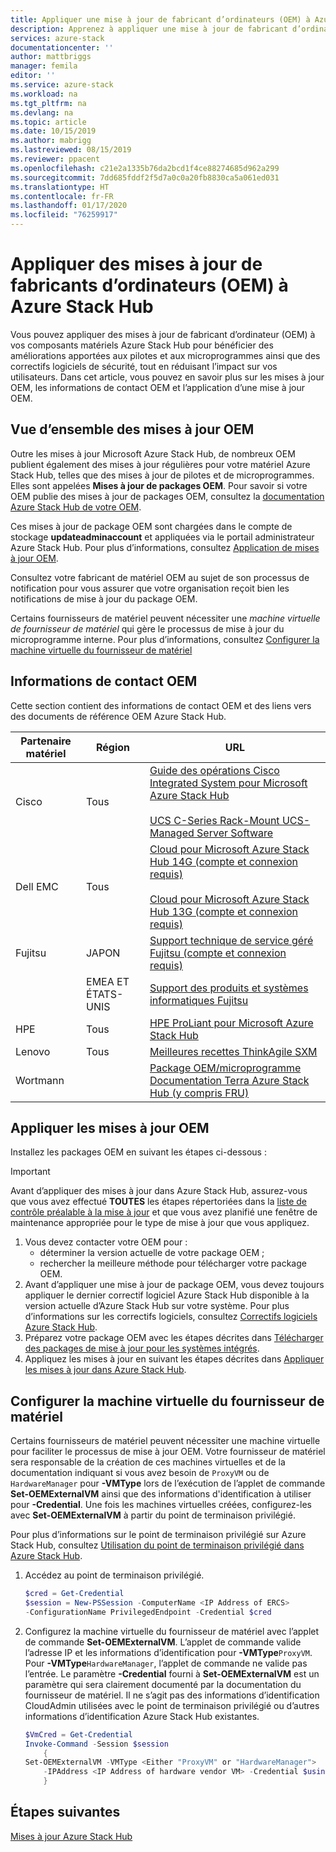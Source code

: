 ```yaml
---
title: Appliquer une mise à jour de fabricant d’ordinateurs (OEM) à Azure Stack Hub | Microsoft Docs
description: Apprenez à appliquer une mise à jour de fabricant d’ordinateurs (OEM) à Azure Stack Hub.
services: azure-stack
documentationcenter: ''
author: mattbriggs
manager: femila
editor: ''
ms.service: azure-stack
ms.workload: na
ms.tgt_pltfrm: na
ms.devlang: na
ms.topic: article
ms.date: 10/15/2019
ms.author: mabrigg
ms.lastreviewed: 08/15/2019
ms.reviewer: ppacent
ms.openlocfilehash: c21e2a1335b76da2bcd1f4ce88274685d962a299
ms.sourcegitcommit: 7dd685fddf2f5d7a0c0a20fb8830ca5a061ed031
ms.translationtype: HT
ms.contentlocale: fr-FR
ms.lasthandoff: 01/17/2020
ms.locfileid: "76259917"
---
```

# <a name="apply-azure-stack-hub-original-equipment-manufacturer-oem-updates"></a>Appliquer des mises à jour de fabricants d’ordinateurs (OEM) à Azure Stack Hub

Vous pouvez appliquer des mises à jour de fabricant d’ordinateur (OEM) à vos composants matériels Azure Stack Hub pour bénéficier des améliorations apportées aux pilotes et aux microprogrammes ainsi que des correctifs logiciels de sécurité, tout en réduisant l’impact sur vos utilisateurs. Dans cet article, vous pouvez en savoir plus sur les mises à jour OEM, les informations de contact OEM et l’application d’une mise à jour OEM.

## <a name="overview-of-oem-updates"></a>Vue d’ensemble des mises à jour OEM

Outre les mises à jour Microsoft Azure Stack Hub, de nombreux OEM publient également des mises à jour régulières pour votre matériel Azure Stack Hub, telles que des mises à jour de pilotes et de microprogrammes. Elles sont appelées **Mises à jour de packages OEM**. Pour savoir si votre OEM publie des mises à jour de packages OEM, consultez la [documentation Azure Stack Hub de votre OEM](#oem-contact-information).

Ces mises à jour de package OEM sont chargées dans le compte de stockage **updateadminaccount** et appliquées via le portail administrateur Azure Stack Hub. Pour plus d’informations, consultez [Application de mises à jour OEM](#apply-oem-updates).

Consultez votre fabricant de matériel OEM au sujet de son processus de notification pour vous assurer que votre organisation reçoit bien les notifications de mise à jour du package OEM.

Certains fournisseurs de matériel peuvent nécessiter une *machine virtuelle de fournisseur de matériel* qui gère le processus de mise à jour du microprogramme interne. Pour plus d’informations, consultez [Configurer la machine virtuelle du fournisseur de matériel](#configure-hardware-vendor-vm)

## <a name="oem-contact-information"></a>Informations de contact OEM 

Cette section contient des informations de contact OEM et des liens vers des documents de référence OEM Azure Stack Hub.

| Partenaire matériel | Région | URL |
|------------------|--------|-------------------------------------------------------------------------------------------------------------------------------------------------------------------------------------------------------------------------------------------------------------------------------------------------------------------------------------------|
| Cisco | Tous | [Guide des opérations Cisco Integrated System pour Microsoft Azure Stack Hub](https://aka.ms/aa708e2)<br><br>[UCS C-Series Rack-Mount UCS-Managed Server Software](https://aka.ms/aa700rq) |
| Dell EMC | Tous | [Cloud pour Microsoft Azure Stack Hub 14G (compte et connexion requis)](https://support.emc.com/downloads/44615_Cloud-for-Microsoft-Azure-Stack-14G)<br><br>[Cloud pour Microsoft Azure Stack Hub 13G (compte et connexion requis)](https://support.emc.com/downloads/42238_Cloud-for-Microsoft-Azure-Stack-13G) |
| Fujitsu | JAPON | [Support technique de service géré Fujitsu (compte et connexion requis)](https://eservice.fujitsu.com/supportdesk-web/) |
|  | EMEA ET ÉTATS-UNIS | [Support des produits et systèmes informatiques Fujitsu](https://support.ts.fujitsu.com/IndexContact.asp?lng=COM&ln=no&LC=del) |
| HPE | Tous | [HPE ProLiant pour Microsoft Azure Stack Hub](http://www.hpe.com/info/MASupdates) |
| Lenovo | Tous | [Meilleures recettes ThinkAgile SXM](https://datacentersupport.lenovo.com/us/en/solutions/ht505122)
| Wortmann |  | [Package OEM/microprogramme](https://aka.ms/AA6z600)<br>[Documentation Terra Azure Stack Hub (y compris FRU)](https://aka.ms/aa6zktc)

## <a name="apply-oem-updates"></a>Appliquer les mises à jour OEM

Installez les packages OEM en suivant les étapes ci-dessous :

> [!IMPORTANT]
> Avant d’appliquer des mises à jour dans Azure Stack Hub, assurez-vous que vous avez effectué **TOUTES** les étapes répertoriées dans la [liste de contrôle préalable à la mise à jour](release-notes-checklist.md) et que vous avez planifié une fenêtre de maintenance appropriée pour le type de mise à jour que vous appliquez.

1. Vous devez contacter votre OEM pour :
      - déterminer la version actuelle de votre package OEM ;  
      - rechercher la meilleure méthode pour télécharger votre package OEM.  
2. Avant d’appliquer une mise à jour de package OEM, vous devez toujours appliquer le dernier correctif logiciel Azure Stack Hub disponible à la version actuelle d’Azure Stack Hub sur votre système. Pour plus d’informations sur les correctifs logiciels, consultez [Correctifs logiciels Azure Stack Hub](azure-stack-servicing-policy.md).
3. Préparez votre package OEM avec les étapes décrites dans [Télécharger des packages de mise à jour pour les systèmes intégrés](azure-stack-servicing-policy.md).
4. Appliquez les mises à jour en suivant les étapes décrites dans [Appliquer les mises à jour dans Azure Stack Hub](azure-stack-apply-updates.md).

## <a name="configure-hardware-vendor-vm"></a>Configurer la machine virtuelle du fournisseur de matériel

Certains fournisseurs de matériel peuvent nécessiter une machine virtuelle pour faciliter le processus de mise à jour OEM. Votre fournisseur de matériel sera responsable de la création de ces machines virtuelles et de la documentation indiquant si vous avez besoin de `ProxyVM` ou de `HardwareManager` pour **-VMType** lors de l’exécution de l’applet de commande  **Set-OEMExternalVM** ainsi que des informations d'identification à utiliser pour **-Credential**. Une fois les machines virtuelles créées, configurez-les avec **Set-OEMExternalVM** à partir du point de terminaison privilégié.

Pour plus d’informations sur le point de terminaison privilégié sur Azure Stack Hub, consultez [Utilisation du point de terminaison privilégié dans Azure Stack Hub](azure-stack-privileged-endpoint.md).

1.  Accédez au point de terminaison privilégié.

    ```powershell  
    $cred = Get-Credential
    $session = New-PSSession -ComputerName <IP Address of ERCS>
    -ConfigurationName PrivilegedEndpoint -Credential $cred
    ```

2. Configurez la machine virtuelle du fournisseur de matériel avec l’applet de commande **Set-OEMExternalVM**. L’applet de commande valide l’adresse IP et les informations d’identification pour **-VMType**`ProxyVM`. Pour **-VMType**`HardwareManager`, l’applet de commande ne valide pas l’entrée. Le paramètre **-Credential** fourni à **Set-OEMExternalVM** est un paramètre qui sera clairement documenté par la documentation du fournisseur de matériel.  Il ne s’agit pas des informations d’identification CloudAdmin utilisées avec le point de terminaison privilégié ou d’autres informations d’identification Azure Stack Hub existantes.

    ```powershell  
    $VmCred = Get-Credential
    Invoke-Command -Session $session
        { 
    Set-OEMExternalVM -VMType <Either "ProxyVM" or "HardwareManager">
        -IPAddress <IP Address of hardware vendor VM> -Credential $using:VmCred
        }
    ```

## <a name="next-steps"></a>Étapes suivantes

[Mises à jour Azure Stack Hub](azure-stack-updates.md)
